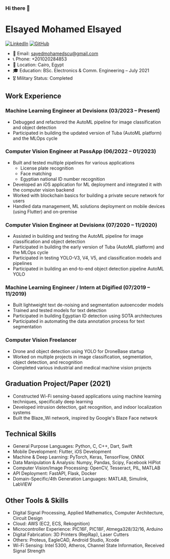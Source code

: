 ### Hi there 👋


# Elsayed Mohamed Elsayed
[![LinkedIn](https://img.shields.io/badge/-LinkedIn-blue?style=for-the-badge&logo=Linkedin&logoColor=white&link=https://www.linkedin.com/in/sayed-mohamed-603509142/)](https://www.linkedin.com/in/sayed-mohamed-603509142/)
[![GitHub](https://img.shields.io/badge/-GitHub-black?style=for-the-badge&logo=github&logoColor=white&link=https://github.com/sayedmohamed98)](https://github.com/sayedmohamedscu)

- 📧 Email: sayedmohamedscu@gmail.com
- 📞 Phone: +201020284853
- 📍 Location: Cairo, Egypt
- 🎓 Education: BSc. Electronics & Comm. Engineering – July 2021
- 🎖️ Military Status: Completed

## Work Experience

### Machine Learning Engineer at Devisionx (03/2023 – Present)

- Debugged and refactored the AutoML pipeline for image classification and object detection
- Participated in building the updated version of Tuba (AutoML platform) and the MLOps cycle

### Computer Vision Engineer at PassApp (06/2022 – 01/2023)

- Built and tested multiple pipelines for various applications
  - License plate recognition
  - Face matching
  - Egyptian national ID number recognition
- Developed an iOS application for ML deployment and integrated it with the computer vision backend
- Worked with blockchain basics for building a private secure network for users
- Handled data management, ML solutions deployment on mobile devices (using Flutter) and on-premise

### Computer Vision Engineer at Devisionx (07/2020 – 11/2020)

- Assisted in building and testing the AutoML pipeline for image classification and object detection
- Participated in building the early version of Tuba (AutoML platform) and the MLOps cycle
- Participated in testing YOLO-V3, V4, V5, and classification models and pipelines
- Participated in building an end-to-end object detection pipeline AutoML YOLO

### Machine Learning Engineer / Intern at Digified (07/2019 – 11/2019)

- Built lightweight text de-noising and segmentation autoencoder models
- Trained and tested models for text detection
- Participated in building Egyptian ID detection using SOTA architectures
- Participated in automating the data annotation process for text segmentation

### Computer Vision Freelancer

- Drone and object detection using YOLO for DroneBase startup
- Worked on multiple projects in image classification, segmentation, object detection, and recognition
- Completed various industrial and medical machine vision projects

## Graduation Project/Paper (2021)

- Constructed Wi-Fi sensing-based applications using machine learning techniques, specifically deep learning
- Developed intrusion detection, gait recognition, and indoor localization systems
- Built the Blaze_Wi network, inspired by Google's Blaze Face network

## Technical Skills

- General Purpose Languages: Python, C, C++, Dart, Swift
- Mobile Development: Flutter, iOS Development
- Machine & Deep Learning: PyTorch, Keras, TensorFlow, ONNX
- Data Manipulation & Analysis: Numpy, Pandas, Scipy, Facebook HiPlot
- Computer Vision/Image Processing: OpenCV, Tesseract, PIL, MATLAB
- API Deployment: FastAPI, Flask, Docker
- Domain-Specific/4th Generation Languages: MATLAB, Simulink, LabVIEW

## Other Tools & Skills

- Digital Signal Processing, Applied Mathematics, Computer Architecture, Circuit Design
- Cloud: AWS (EC2, ECS, Rekognition)
- Microcontroller Experience: PIC16F, PIC18F, Atmega328/32/16, Arduino
- Digital Fabrication: 3D Printers (RepRap), Laser Cutters
- Others: Proteus, EagleCAD, Android Studio, Xcode
- Wi-Fi Sensing: Intel 5300, Atheros, Channel State Information, Received Signal Strength



[linkedin-shield]: https://img.shields.io/badge/LinkedIn-0077B5.svg?&style=for-the-badge&logo=linkedin&logoColor=white
[linkedin-url]: https://www.linkedin.com/in/elsayed-mohamed-elsayed
[github-shield]: https://img.shields.io/badge/GitHub-100000.svg?&style=for-the-badge&logo=github&logoColor=white
[github-url]: https://github.com/your-github-username


<!--
**sayedmohamed98/sayedmohamed98** is a ✨ _special_ ✨ repository because its `README.md` (this file) appears on your GitHub profile.

Here are some ideas to get you started:

- 🔭 I’m currently working on ...
- 🌱 I’m currently learning ...
- 👯 I’m looking to collaborate on ...
- 🤔 I’m looking for help with ...
- 💬 Ask me about ...
- 📫 How to reach me: ...
- 😄 Pronouns: ...
- ⚡ Fun fact: ...
-->
